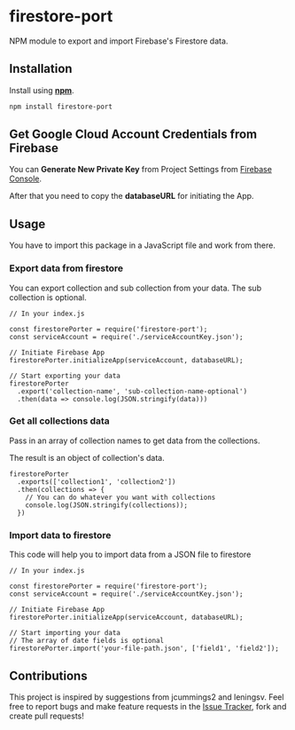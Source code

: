 # firestore-port
NPM module to export and import Firebase's Firestore data.

## Installation 

Install using [__npm__](https://www.npmjs.com/).

```sh
npm install firestore-port
```

## Get Google Cloud Account Credentials from Firebase

You can __Generate New Private Key__ from Project Settings from [Firebase Console](https://console.firebase.google.com).

After that you need to copy the __databaseURL__ for initiating the App. 

## Usage 

You have to import this package in a JavaScript file and work from there.

### Export data from firestore 

You can export collection and sub collection from your data. The sub collection is optional.

```
// In your index.js 

const firestorePorter = require('firestore-port');
const serviceAccount = require('./serviceAccountKey.json');

// Initiate Firebase App
firestorePorter.initializeApp(serviceAccount, databaseURL);

// Start exporting your data
firestorePorter
  .export('collection-name', 'sub-collection-name-optional')
  .then(data => console.log(JSON.stringify(data)))
```

### Get all collections data

Pass in an array of collection names to get data from the collections.

The result is an object of collection's data.

```
firestorePorter
  .exports(['collection1', 'collection2'])
  .then(collections => {
    // You can do whatever you want with collections
    console.log(JSON.stringify(collections));
  })

```

### Import data to firestore 

This code will help you to import data from a JSON file to firestore

```
// In your index.js 

const firestorePorter = require('firestore-port');
const serviceAccount = require('./serviceAccountKey.json');

// Initiate Firebase App
firestorePorter.initializeApp(serviceAccount, databaseURL);

// Start importing your data
// The array of date fields is optional
firestorePorter.import('your-file-path.json', ['field1', 'field2']);
```

## Contributions

This project is inspired by suggestions from jcummings2 and leningsv. Feel free to report bugs and make feature requests in the [Issue Tracker](https://github.com/ajays97/firestore-port/issues), fork and create pull requests!